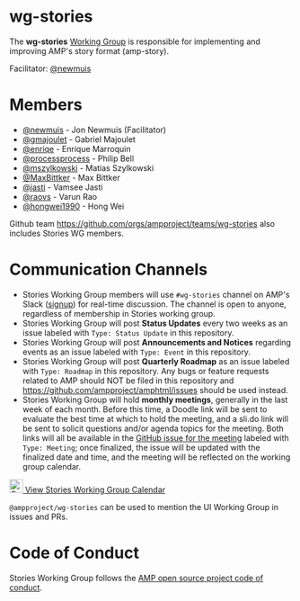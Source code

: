 # wg-stories
The **wg-stories** [Working Group](https://github.com/ampproject/meta/blob/master/GOVERNANCE.md#working-groups) is responsible for implementing and improving AMP's story format (amp-story).

Facilitator: [@newmuis](https://github.com/newmuis)

# Members
* [@newmuis](https://github.com/newmuis) - Jon Newmuis (Facilitator)
* [@gmajoulet](https://github.com/gmajoulet) - Gabriel Majoulet
* [@enriqe](https://github.com/enriqe) - Enrique Marroquin
* [@processprocess](https://github.com/processprocess) - Philip Bell
* [@mszylkowski](https://github.com/mszylkowski) - Matias Szylkowski
* [@MaxBittker](https://github.com/MaxBittker) - Max Bittker
* [@jasti](https://github.com/jasti) - Vamsee Jasti
* [@raovs](https://github.com/raovs) - Varun Rao
* [@hongwei1990](https://github.com/hongwei1990) - Hong Wei

Github team https://github.com/orgs/ampproject/teams/wg-stories also includes Stories WG members.

# Communication Channels
* Stories Working Group members will use `#wg-stories` channel on AMP's Slack ([signup](https://docs.google.com/forms/d/e/1FAIpQLSd83J2IZA6cdR6jPwABGsJE8YL4pkypAbKMGgUZZriU7Qu6Tg/viewform?fbzx=4406980310789882877)) for real-time discussion. The channel is open to anyone, regardless of membership in Stories working group.
* Stories Working Group will post **Status Updates** every two weeks as an issue labeled with `Type: Status Update` in this repository.
* Stories Working Group will post **Announcements and Notices** regarding events as an issue labeled with `Type: Event` in this repository.
* Stories Working Group will post **Quarterly Roadmap** as an issue labeled with `Type: Roadmap` in this repository.
Any bugs or feature requests related to AMP should NOT be filed in this repository and https://github.com/ampproject/amphtml/issues should be used instead.
* Stories Working Group will hold **monthly meetings**, generally in the last week of each month.  Before this time, a Doodle link will be sent to evaluate the best time at which to hold the meeting, and a sli.do link will be sent to solicit questions and/or agenda topics for the meeting.  Both links will all be available in the [GitHub issue for the meeting](https://github.com/ampproject/wg-stories/labels/Type%3A%20Meeting) labeled with `Type: Meeting`; once finalized, the issue will be updated with the finalized date and time, and the meeting will be reflected on the working group calendar.

<a href="https://calendar.google.com/calendar/embed?src=amp.dev_1u3r62nini46cl2pf4c1kdiad8%40group.calendar.google.com" target="wg-stories-cal">
  <img src="https://calendar.google.com/googlecalendar/images/favicon_v2018_256.png" alt="Calendar icon" width="24" height="24">
  View Stories Working Group Calendar
</a>

`@ampproject/wg-stories` can be used to mention the UI Working Group in issues and PRs.

# Code of Conduct
Stories Working Group follows the [AMP open source project code of conduct](https://github.com/ampproject/meta/blob/master/CODE_OF_CONDUCT.md).
